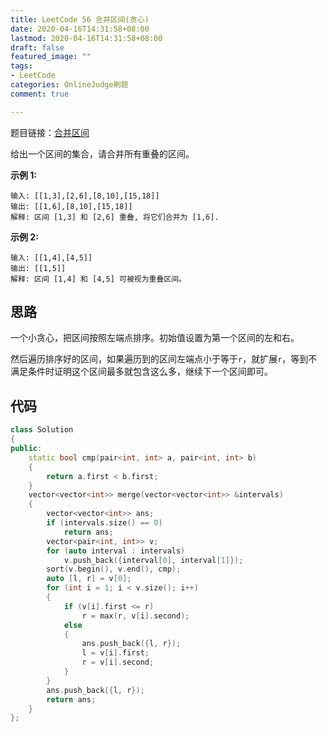 ```yaml
---
title: LeetCode 56 合并区间(贪心)
date: 2020-04-16T14:31:58+08:00
lastmod: 2020-04-16T14:31:58+08:00
draft: false
featured_image: ""
tags:
- LeetCode
categories: OnlineJudge刷题
comment: true

---
```


题目链接：[合并区间](https://leetcode-cn.com/problems/merge-intervals/)

给出一个区间的集合，请合并所有重叠的区间。

**示例 1:**

```
输入: [[1,3],[2,6],[8,10],[15,18]]
输出: [[1,6],[8,10],[15,18]]
解释: 区间 [1,3] 和 [2,6] 重叠, 将它们合并为 [1,6].
```

**示例 2:**

```
输入: [[1,4],[4,5]]
输出: [[1,5]]
解释: 区间 [1,4] 和 [4,5] 可被视为重叠区间。
```

## 思路

一个小贪心，把区间按照左端点排序。初始值设置为第一个区间的左和右。

然后遍历排序好的区间，如果遍历到的区间左端点小于等于`r`，就扩展`r`，等到不满足条件时证明这个区间最多就包含这么多，继续下一个区间即可。

## 代码

```cpp
class Solution
{
public:
    static bool cmp(pair<int, int> a, pair<int, int> b)
    {
        return a.first < b.first;
    }
    vector<vector<int>> merge(vector<vector<int>> &intervals)
    {
        vector<vector<int>> ans;
        if (intervals.size() == 0)
            return ans;
        vector<pair<int, int>> v;
        for (auto interval : intervals)
            v.push_back({interval[0], interval[1]});
        sort(v.begin(), v.end(), cmp);
        auto [l, r] = v[0];
        for (int i = 1; i < v.size(); i++)
        {
            if (v[i].first <= r)
                r = max(r, v[i].second);
            else
            {
                ans.push_back({l, r});
                l = v[i].first;
                r = v[i].second;
            }
        }
        ans.push_back({l, r});
        return ans;
    }
};
```

